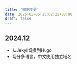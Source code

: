 ```yaml
---
title: '网站变更'
date: 2025-01-06T15:02:22+08:00
draft: false
---
```


## 2024.12
 * 从Jekyll切换到Hugo
 * 切分多语言，中文使用独立域名
 